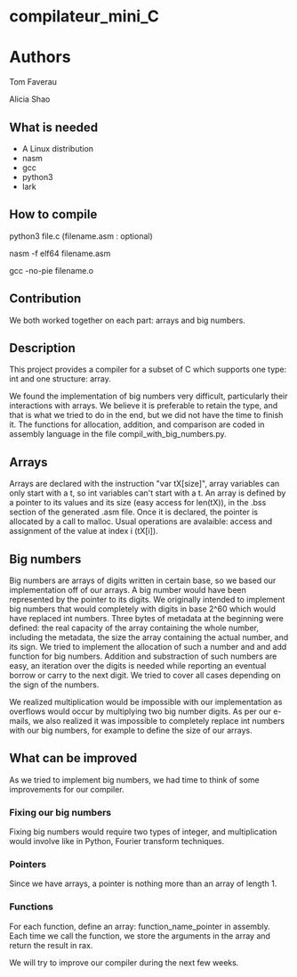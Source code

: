 # compilateur_mini_C

# Authors
Tom Faverau

Alicia Shao

## What is needed

- A Linux distribution
- nasm
- gcc
- python3
- lark

## How to compile 

python3 file.c (filename.asm : optional)

nasm -f elf64 filename.asm

gcc -no-pie filename.o

## Contribution

We both worked together on each part: arrays and big numbers.

## Description

This project provides a compiler for a subset of C which supports one type: int and one structure: array.

We found the implementation of big numbers very difficult, particularly their interactions with arrays. We believe it is preferable to retain the type, and that is what we tried to do in the end, but we did not have the time to finish it. The functions for allocation, addition, and comparison are coded in assembly language in the file compil_with_big_numbers.py.

## Arrays
Arrays are declared with the instruction "var tX[size]", array variables can only start with a t, so int variables can't start with a t.
An array is defined by a pointer to its values and its size (easy access for len(tX)), in the .bss section of the generated .asm file. Once it is declared, the pointer is allocated by a call to malloc. Usual operations are avalaible: access and assignment of the value at index i (tX[i]).

## Big numbers

Big numbers are arrays of digits written in certain base, so we based our implementation off of our arrays. A big number would have been represented by the pointer to its digits. We originally intended to implement big numbers that would completely with digits in base 2^60 which would have replaced int numbers. Three bytes of metadata at the beginning were defined: the real capacity of the array containing the whole number, including the metadata, the size the array containing the actual number, and its sign. We tried to implement the allocation of such a number and and add function for big numbers. Addition and substraction of such numbers are easy, an iteration over the digits is needed while reporting an eventual borrow or carry to the next digit. We tried to cover all cases depending on the sign of the numbers.

We realized multiplication would be impossible with our implementation as overflows would occur by multiplying two big number digits. As per our e-mails, we also realized it was impossible to completely replace int numbers with our big numbers, for example to define the size of our arrays. 

## What can be improved

As we tried to implement big numbers, we had time to think of some improvements for our compiler.

### Fixing our big numbers

Fixing big numbers would require two types of integer, and multiplication would involve like in Python, Fourier transform techniques.

### Pointers
Since we have arrays, a pointer is nothing more than an array of length 1.

### Functions
For each function, define an array: function_name_pointer in assembly. Each time we call the function, we store the arguments in the array and return the result in rax.

We will try to improve our compiler during the next few weeks.
